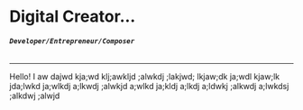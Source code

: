 # Digital Creator... 
###### **`Developer/Entrepreneur/Composer`**

---
Hello! I aw dajwd kja;wd klj;awkljd ;alwkdj ;lakjwd; lkjaw;dk ja;wdl kjaw;lk jda;lwkd ja;wlkdj a;lkwdj ;alwkjd a;wlkd ja;kldj a;lkdj a;ldwkj ;alkwdj a;lwkdsj ;alkdwj ;alwjd 

